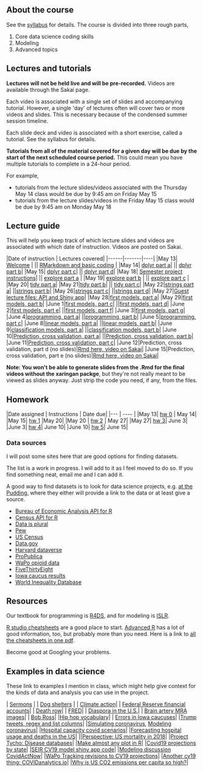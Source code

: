
## About the course
See the [syllabus](syllabus_stor320_su1.pdf) for details. The course is divided into three rough parts,

1. Core data science coding skills
2. Modeling
3. Advanced topics


## Lectures and tutorials

**Lectures will not be held live and will be pre-recorded.** Videos are available through the Sakai page.

Each video is associated with a single set of slides and accompanying tutorial. However, a single 'day' of lectures often will cover two or more videos and slides. This is necessary because of the condensed summer session timeline.

Each slide deck and video is associated with a short exercise, called a tutorial. See the syllabus for details.

**Tutorials from all of the material covered for a given day will be due by the start of the next scheduled course period.** This could mean you have multiple tutorials to complete in a 24-hour period.

For example, 

- tutorials from the lecture slides/videos associated with the Thursday May 14 class would be due by 9:45 am on Friday May 15
- tutorials from the lecture slides/videos in the Friday May 15 class would be due by 9:45 am on Monday May 18

## Lecture guide
This will help you keep track of which lecture slides and videos are associated with which date of instruction. Videos are posted on Sakai.

|Date of instruction | Lectures covered|
|------|-------|----|
|May 13| [Welcome](slides_welcome.html) |
|| [RMarkdown and basic coding](slides_workflow.html) |
|May 14| [dplyr part a](slides_dplyr_parta.html)|
|| [dplyr part b](slides_dplyr_partb.html)|
|May 15| [dplyr part c](slides_dplyr_partc.html)|
|| [dplyr part d](slides_dplyr_partd.html)|
|May 18| [Semester project instructions](slides_project.html)|
|| [explore part a](slides_EDA_pta.html) |
|May 19| [explore part b](slides_EDA_ptb.html) | 
|| [explore part c](slides_EDA_ptc.html) | 
|May 20| [tidy part a](slides_tidyrel_pta.html)|
|May 21|[tidy part b](slides_tidyrel_ptb.html)|
|| [tidy part c](slides_tidyrel_ptc.html)|
|May 22|[strings part a](slides_strings_pta.html)|
||[strings part b](slides_strings_ptb.html)|
|May 26|[strings part c](slides_strings_ptc.html)|
||[strings part d](slides_strings_ptd.html)|
|May 27|[Guest lecture files: API and Shiny app](https://github.com/ldjack5/teaching?files=1)|
|May 28|[first models, part a](slides_firstmodels_pta.html)|
|May 29|[first models, part b](slides_firstmodels_ptb.html)|
|June 1|[first models, part c](slides_firstmodels_ptc.html)|
||[first models, part d](slides_firstmodels_ptd.html)|
|June 2|[first models, part e](slides_firstmodels_pte.html)|
||[first models, part f](slides_firstmodels_ptf.html)|
|June 3|[first models, part g](slides_firstmodels_ptg.html)|
|June 4|[programming, part a](slides_programming_pta.html)|
||[programming, part b](slides_programming_ptb.html)|
|June 5|[programming, part c](slides_programming_ptc.html)|
|June 8|[linear models, part a](slides_linear_pta.html)|
||[linear models, part b](slides_linear_ptb.html)|
|June 9|[classification models, part a](slides_classification_pta.html)|
||[classification models, part b](slides_classification_ptb.html)|
|June 10|[Prediction, cross validation, part a](slides_predval_pta.html)|
||[Prediction, cross validation, part b](slides_predval_ptb.html)|
|June 11|[Prediction, cross validation, part c](slides_predval_ptc.html)|
|June 12|Prediction, cross validation, part d (no slides)|[Rmd here, video on Sakai](slides_predval_ptd.Rmd)|
|June 15|Prediction, cross validation, part e (no slides)|[Rmd here, video on Sakai](slides_predval_pte.Rmd)|

**Note: You won't be able to generate slides from the .Rmd for the final videos without the xaringan packge**, but they're not really meant to be viewed as slides anyway. Just strip the code you need, if any, from the files.

## Homework

|Date assigned | Instructions | Date due|
|--- | ---- |
|May 13| [hw 0](hw0.html) | May 14|
|May 15| [hw 1](hw1.Rmd) |May 20|
|May 20 | [hw 2](hw3.Rmd) | May 27|
|May 27| [hw 3](hw4.Rmd)| June 3|
|June 3| [hw 4](hw5.Rmd)| June 10|
|June 10| [hw 5](hw6.Rmd)| June 15|


### Data sources
I will post some sites here that are good options for finding datasets. 

The list is a work in progress. I will add to it as I feel moved to do so. If you find something neat, email me and I can add it. 

A good way to find datasets is to look for data science projects, e.g. [at the Pudding](pudding.cool), where they either will provide a link to the data or at least give a source.

- [Bureau of Economic Analysis API for R](https://github.com/us-bea/bea.R)
- [Census API for R](https://cran.r-project.org/web/packages/censusapi/vignettes/getting-started.html)
- [Data is plural](https://tinyletter.com/data-is-plural/archive)
- [Pew](https://www.pewresearch.org/download-datasets/)
- [US Census](https://www.census.gov/data/data-tools.html)
- [Data.gov](https://www.data.gov/)
- [Harvard dataverse](https://dataverse.harvard.edu/)
- [ProPublica](https://www.propublica.org/datastore/)
- [WaPo opioid data](https://www.washingtonpost.com/graphics/2019/investigations/dea-pain-pill-database/)
- [FiveThirtyEight](https://data.fivethirtyeight.com/)
- [Iowa caucus results](https://results.thecaucuses.org/)
- [World Inequality Database](https://wid.world/)




## Resources

Our textbook for programming is [R4DS](https://r4ds.had.co.nz/), and for modeling is [ISLR](http://faculty.marshall.usc.edu/gareth-james/ISL/).

[R studio cheatsheets](https://rstudio.com/resources/cheatsheets/) are a good place to start. [Advanced R](https://adv-r.hadley.nz/) has a lot of good information, too, but probably more than you need. Here is a link to [all the cheatsheets in one pdf](https://rstudio.com/wp-content/uploads/2019/01/Cheatsheets_2019.pdf).

Become good at Googling your problems.

## Examples in data science
These link to examples I mention in class, which might help give context for the kinds of data and analysis you can use in the project.


| [Sermons](https://www.pewforum.org/2019/12/16/the-digital-pulpit-a-nationwide-analysis-of-online-sermons/) |
| [Dog shelters](https://pudding.cool/2019/10/shelters/) |
| [Climate action](https://climateactiontracker.org/data-portal/?mode=countries)|
| [Federal Reserve financial accounts](https://www.federalreserve.gov/releases/Z1/)|
| [Death row](https://theintercept.com/series/the-condemned/)|
| [FRED](https://fred.stlouisfed.org/)|
| [Diaspora in the U.S.](https://pudding.cool/2020/01/diaspora/)|
| [Brain artery MRA images](https://www.insight-journal.org/midas/community/view/21)|
| [Bob Ross](https://fivethirtyeight.com/features/a-statistical-analysis-of-the-work-of-bob-ross/)|
|[Hip hop vocabulary](https://pudding.cool/projects/vocabulary/index.html)|
| [Errors in Iowa caucuses](https://www.washingtonpost.com/politics/2020/02/10/iowa-democratic-party-responds-ongoing-errors-caucus-results-with-shrug/?arc404=true#click=https://t.co/sfBhMwFIVq)|
|[Trump tweets, regex and list columns](https://jennybc.github.io/purrr-tutorial/ls13_list-columns.html#regex_and_trump_tweets)|
|[Simulating coronavirus](https://www.washingtonpost.com/graphics/2020/health/coronavirus-how-epidemics-spread-and-end/?itid=hp_hp-visual-stories-desktop_no-name%3Ahomepage%2Fstory-ans), [Modeling coronavirus](https://art-bd.shinyapps.io/nCov_control/)|
|[Hospital capacity covid scenarios](https://projects.propublica.org/graphics/covid-hospitals)|
|[Forecasting hospital usage and deaths in the US](http://www.healthdata.org/research-article/forecasting-covid-19-impact-hospital-bed-days-icu-days-ventilator-days-and-deaths)|
||[Perspective: US mortality in 2018](https://www.cdc.gov/nchs/nvss/deaths.htm)|
|[Project Tycho: Disease databases](https://www.tycho.pitt.edu/featured-works/)|
|[Make almost any plot in R](https://simplystatistics.org/2019/08/28/you-can-replicate-almost-any-plot-with-ggplot2/)|
|[Covid19 projections by state](http://covid19.healthdata.org/)|
|[SEIR CV19 model shiny app code](https://github.com/alsnhll/SEIR_COVID19)|
|[Modeling discussion CovidActNow](https://blog.covidactnow.org/dr-nirav-shah-discusses-covid-act-now-model/)|
|[WaPo Tracking revisions to CV19 projections](https://www.washingtonpost.com/politics/2020/04/14/how-mortality-predictions-leading-coronavirus-model-dropped-over-time/)|
|[Another cv19 thing: COVIDanalytics.io](https://www.covidanalytics.io/)|
|[Why is US CO2 emissions per capita so high?](https://arstechnica.com/science/2020/04/americans-have-texas-sized-carbon-footprints-heres-why/)|
